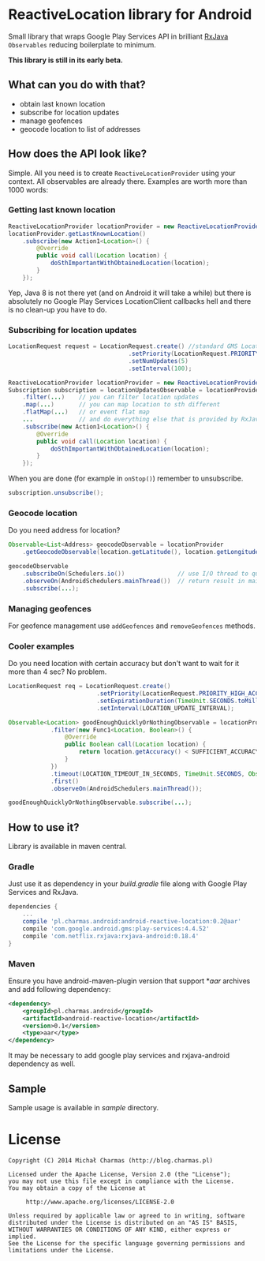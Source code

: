 ReactiveLocation library for Android
====================================

Small library that wraps Google Play Services API in brilliant [RxJava](https://github.com/Netflix/RxJava)
```Observables``` reducing boilerplate to minimum.

**This library is still in its early beta.**

What can you do with that?
--------------------------

* obtain last known location
* subscribe for location updates
* manage geofences
* geocode location to list of addresses

How does the API look like?
----------------------------

Simple. All you need is to create ```ReactiveLocationProvider``` using your context.
All observables are already there. Examples are worth more than 1000 words:


### Getting last known location

```java
ReactiveLocationProvider locationProvider = new ReactiveLocationProvider(context);
locationProvider.getLastKnownLocation()
    .subscribe(new Action1<Location>() {
        @Override
        public void call(Location location) {
            doSthImportantWithObtainedLocation(location);
        }
    });
```

Yep, Java 8 is not there yet (and on Android it will take a while) but there is
absolutely no Google Play Services LocationClient callbacks hell and there is no
clean-up you have to do.

### Subscribing for location updates

```java
LocationRequest request = LocationRequest.create() //standard GMS LocationRequest
                                  .setPriority(LocationRequest.PRIORITY_HIGH_ACCURACY)
                                  .setNumUpdates(5)
                                  .setInterval(100);

ReactiveLocationProvider locationProvider = new ReactiveLocationProvider(context);
Subscription subscription = locationUpdatesObservable = locationProvider.getUpdatedLocation(request)
    .filter(...)    // you can filter location updates
    .map(...)       // you can map location to sth different
    .flatMap(...)   // or event flat map
    ...             // and do everything else that is provided by RxJava
    .subscribe(new Action1<Location>() {
        @Override
        public void call(Location location) {
            doSthImportantWithObtainedLocation(location);
        }
    });
```

When you are done (for example in ```onStop()```) remember to unsubscribe.

```java
subscription.unsubscribe();
```

### Geocode location

Do you need address for location?

```java
Observable<List<Address> geocodeObservable = locationProvider
    .getGeocodeObservable(location.getLatitude(), location.getLongitude(), MAX_ADDRESSES);

geocodeObservable
    .subscribeOn(Schedulers.io())               // use I/O thread to query for addresses
    .observeOn(AndroidSchedulers.mainThread())  // return result in main android thread to manipulate UI
    .subscribe(...);
```

### Managing geofences

For geofence management use `addGeofences` and `removeGeofences` methods.

### Cooler examples

Do you need location with certain accuracy but don't want to wait for it more than 4 sec? No problem.

```java
LocationRequest req = LocationRequest.create()
                         .setPriority(LocationRequest.PRIORITY_HIGH_ACCURACY)
                         .setExpirationDuration(TimeUnit.SECONDS.toMillis(LOCATION_TIMEOUT_IN_SECONDS)
                         .setInterval(LOCATION_UPDATE_INTERVAL);

Observable<Location> goodEnoughQuicklyOrNothingObservable = locationProvider.getUpdatedLocation(req)
            .filter(new Func1<Location, Boolean>() {
                @Override
                public Boolean call(Location location) {
                    return location.getAccuracy() < SUFFICIENT_ACCURACY;
                }
            })
            .timeout(LOCATION_TIMEOUT_IN_SECONDS, TimeUnit.SECONDS, Observable.from((Location) null), AndroidSchedulers.mainThread())
            .first()
            .observeOn(AndroidSchedulers.mainThread());

goodEnoughQuicklyOrNothingObservable.subscribe(...);
```


How to use it?
--------------

Library is available in maven central.

### Gradle

Just use it as dependency in your *build.gradle* file
along with Google Play Services and RxJava.

```groovy
dependencies {
    ...
    compile 'pl.charmas.android:android-reactive-location:0.2@aar'
    compile 'com.google.android.gms:play-services:4.4.52'
    compile 'com.netflix.rxjava:rxjava-android:0.18.4'
}
```

### Maven

Ensure you have android-maven-plugin version that support **aar* archives and add
following dependency:

```xml
<dependency>
    <groupId>pl.charmas.android</groupId>
    <artifactId>android-reactive-location</artifactId>
    <version>0.1</version>
    <type>aar</type>
</dependency>
```

It may be necessary to add google play services and rxjava-android dependency as well.

Sample
------

Sample usage is available in *sample* directory.

License
=======

    Copyright (C) 2014 Michał Charmas (http://blog.charmas.pl)

	Licensed under the Apache License, Version 2.0 (the "License");
	you may not use this file except in compliance with the License.
	You may obtain a copy of the License at

	     http://www.apache.org/licenses/LICENSE-2.0

	Unless required by applicable law or agreed to in writing, software
	distributed under the License is distributed on an "AS IS" BASIS,
	WITHOUT WARRANTIES OR CONDITIONS OF ANY KIND, either express or implied.
	See the License for the specific language governing permissions and
	limitations under the License.
